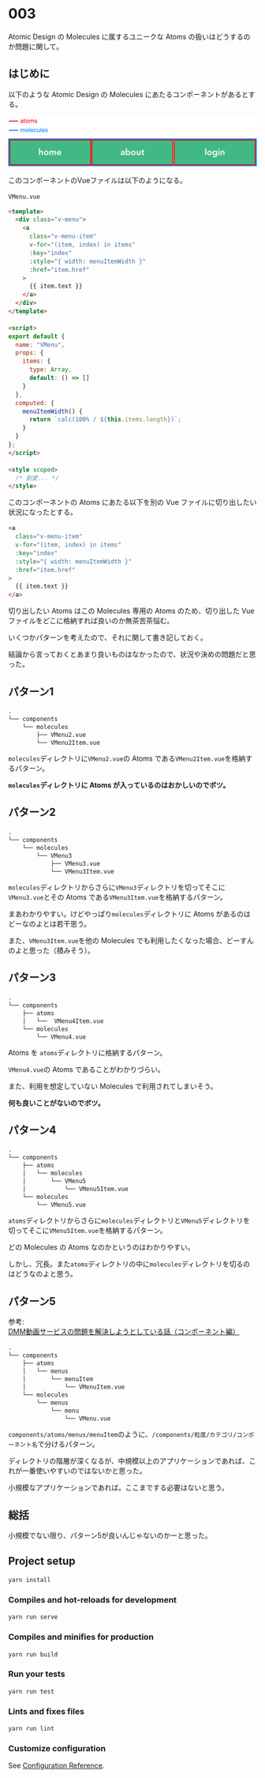 # 003

Atomic Design の Molecules に属するユニークな Atoms の扱いはどうするのか問題に関して。

## はじめに

以下のような Atomic Design の Molecules にあたるコンポーネントがあるとする。

<img src="./media/menu.png" alt="Moleculesなコンポーネント">

このコンポーネントのVueファイルは以下のようになる。

`VMenu.vue`

```html
<template>
  <div class="v-menu">
    <a
      class="v-menu-item"
      v-for="(item, index) in items"
      :key="index"
      :style="{ width: menuItemWidth }"
      :href="item.href"
    >
      {{ item.text }}
    </a>
  </div>
</template>

<script>
export default {
  name: "VMenu",
  props: {
    items: {
      type: Array,
      default: () => []
    }
  },
  computed: {
    menuItemWidth() {
      return `calc(100% / ${this.items.length})`;
    }
  }
};
</script>

<style scoped>
  /* 割愛... */
</style>
```

このコンポーネントの Atoms にあたる以下を別の Vue ファイルに切り出したい状況になったとする。

```html
<a
  class="v-menu-item"
  v-for="(item, index) in items"
  :key="index"
  :style="{ width: menuItemWidth }"
  :href="item.href"
>
  {{ item.text }}
</a>
```

切り出したい Atoms はこの Molecules 専用の Atoms のため、切り出した Vue ファイルをどこに格納すれば良いのか無茶苦茶悩む。

いくつかパターンを考えたので、それに関して書き記しておく。

結論から言っておくとあまり良いものはなかったので、状況や決めの問題だと思った。

## パターン1

```
.
└── components
    └── molecules
        ├── VMenu2.vue
        └── VMenu2Item.vue
```

`molecules`ディレクトリに`VMenu2.vue`の Atoms である`VMenu2Item.vue`を格納するパターン。

**`molecules`ディレクトリに Atoms が入っているのはおかしいのでボツ。**

## パターン2

```
.
└── components
    └── molecules
        └── VMenu3
            ├── VMenu3.vue
            └── VMenu3Item.vue
```

`molecules`ディレクトリからさらに`VMenu3`ディレクトリを切ってそこに`VMenu3.vue`とその Atoms である`VMenu3Item.vue`を格納するパターン。

まあわかりやすい。けどやっぱり`molecules`ディレクトリに Atoms があるのはどーなのよとは若干思う。

また、`VMenu3Item.vue`を他の Molecules でも利用したくなった場合、どーすんのよと思った（積みそう）。

## パターン3

```
.
└── components
    ├── atoms
    │   └──  VMenu4Item.vue
    └── molecules
        └── VMenu4.vue
```

Atoms を `atoms`ディレクトリに格納するパターン。

`VMenu4.vue`の Atoms であることがわかりづらい。

また、利用を想定していない Molecules で利用されてしまいそう。

**何も良いことがないのでボツ。**

## パターン4

```
.
└── components
    ├── atoms
    │   └── molecules
    │       └── VMenu5
    │           └── VMenu5Item.vue
    └── molecules
        └── VMenu5.vue
```

`atoms`ディレクトリからさらに`molecules`ディレクトリと`VMenu5`ディレクトリを切ってそこに`VMenu5Item.vue`を格納するパターン。

どの Molecules の Atoms なのかというのはわかりやすい。

しかし、冗長。また`atoms`ディレクトリの中に`molecules`ディレクトリを切るのはどうなのよと思う。

## パターン5

参考: [DMM動画サービスの問題を解決しようとしている話（コンポーネント編）](https://inside.dmm.com/entry/2018/07/12/components)

```
.
└── components
    ├── atoms
    │   └── menus
    │       └── menuItem
    │           └── VMenuItem.vue
    └── molecules
        └── menus
            └── menu
                └── VMenu.vue
```

`components/atoms/menus/menuItem`のように、`/components/粒度/カテゴリ/コンポーネント名`で分けるパターン。

ディレクトリの階層が深くなるが、中規模以上のアプリケーションであれば、これが一番使いやすいのではないかと思った。

小規模なアプリケーションであれば。ここまでする必要はないと思う。

## 総括

小規模でない限り、パターン5が良いんじゃないのかーと思った。

## Project setup
```
yarn install
```

### Compiles and hot-reloads for development
```
yarn run serve
```

### Compiles and minifies for production
```
yarn run build
```

### Run your tests
```
yarn run test
```

### Lints and fixes files
```
yarn run lint
```

### Customize configuration
See [Configuration Reference](https://cli.vuejs.org/config/).
